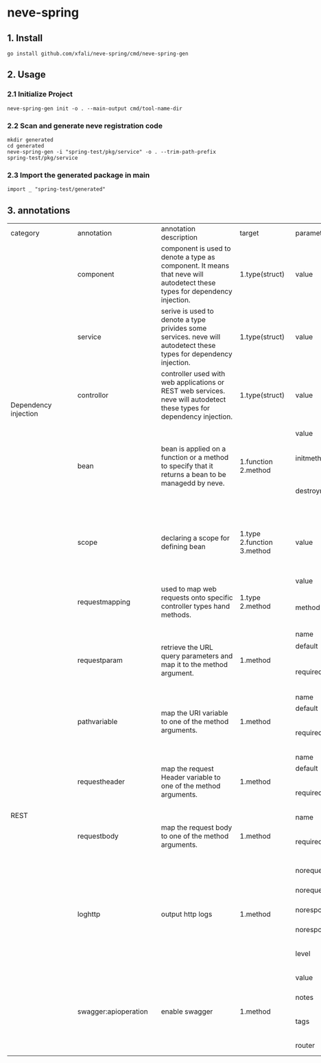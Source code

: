 # neve-spring

## 1. Install
```
go install github.com/xfali/neve-spring/cmd/neve-spring-gen
```

## 2. Usage

### 2.1 Initialize Project
```
neve-spring-gen init -o . --main-output cmd/tool-name-dir
```

### 2.2 Scan and generate neve registration code
```
mkdir generated
cd generated
neve-spring-gen -i "spring-test/pkg/service" -o . --trim-path-prefix spring-test/pkg/service
```

### 2.3 Import the generated package in main
```
import _ "spring-test/generated"
```

## 3. annotations
 <table style="width:1344pt">
 <colgroup>
  <col width="166" style="mso-width-source:userset;mso-width-alt:5312;width:125pt"> 
  <col width="198" style="mso-width-source:userset;mso-width-alt:6336;width:149pt"> 
  <col width="201" style="mso-width-source:userset;mso-width-alt:6432;width:151pt"> 
  <col width="132" style="mso-width-source:userset;mso-width-alt:4224;width:99pt"> 
  <col width="118" style="mso-width-source:userset;mso-width-alt:3776;width:89pt"> 
  <col width="138" style="mso-width-source:userset;mso-width-alt:4416;width:104pt"> 
  <col width="72" style="width:54pt"> 
  <col width="249" style="mso-width-source:userset;mso-width-alt:7968;width:187pt"> 
  <col width="514" style="mso-width-source:userset;mso-width-alt:16448;width:386pt"> 
 </colgroup>
 <tbody>
  <tr height="24"> 
   <td class="xl65">category</td> 
   <td class="xl65">annotation</td> 
   <td class="xl65">annotation description</td> 
   <td class="xl65">target</td> 
   <td class="xl65">parameter</td> 
   <td class="xl65">parameter type</td> 
   <td class="xl65">required</td> 
   <td class="xl65">parameter description</td> 
   <td class="xl65">example</td> 
  </tr> 
  <tr height="132"> 
   <td rowspan="7" class="xl64">Dependency injection</td> 
   <td class="xl64">component</td> 
   <td class="xl64">component is used to denote a type as component. It means that neve will autodetect these types for dependency injection.</td> 
   <td class="xl64">1.type(struct)</td> 
   <td class="xl64">value</td> 
   <td class="xl64">string</td> 
   <td class="xl64">FALSE</td> 
   <td class="xl64">bean name</td> 
   <td class="xl64">// +neve:controllor:value="userhandler"</td> 
  </tr> 
  <tr height="110"> 
   <td class="xl64">service</td> 
   <td class="xl64">serive is used to denote a type privides some services. neve will autodetect these types for dependency injection.</td> 
   <td class="xl64">1.type(struct)</td> 
   <td class="xl64">value</td> 
   <td class="xl64">string</td> 
   <td class="xl64">FALSE</td> 
   <td class="xl64">bean name</td> 
   <td class="xl64">// +neve:service:value="userservice"</td> 
  </tr> 
  <tr height="110"> 
   <td class="xl64">controllor</td> 
   <td class="xl64">controller used with web applications or REST web services. neve will autodetect these types for dependency injection.</td> 
   <td class="xl64">1.type(struct)</td> 
   <td class="xl64">value</td> 
   <td class="xl64">string</td> 
   <td class="xl64">FALSE</td> 
   <td class="xl64">bean name</td> 
   <td class="xl64">// +neve:controller:value="usercontroller"</td> 
  </tr> 
  <tr height="51"> 
   <td rowspan="3" class="xl64">bean</td> 
   <td rowspan="3" class="xl64">bean is applied on a function or a method to specify that it returns a bean to be managedd by neve.</td> 
   <td rowspan="3" class="xl64">1.function 2.method</td> 
   <td class="xl64">value</td> 
   <td class="xl64">string</td> 
   <td class="xl64">FALSE</td> 
   <td class="xl64">bean name</td> 
   <td class="xl64">// +neve:bean:value="usercontroller"</td> 
  </tr> 
  <tr height="59"> 
   <td class="xl64">initmethod</td> 
   <td class="xl64">string</td> 
   <td class="xl64">FALSE</td> 
   <td class="xl64">specify bean init method (method must be public and have no parameters)</td> 
   <td class="xl64">// +neve:bean:initmethod="Init"</td> 
  </tr> 
  <tr height="53"> 
   <td class="xl64">destroymethod</td> 
   <td class="xl64">string</td> 
   <td class="xl64">FALSE</td> 
   <td class="xl64">specify bean destroy method (method must be public and have no parameters)</td> 
   <td class="xl64">// +neve:bean:destroymethod="Close"</td> 
  </tr> 
  <tr height="154"> 
   <td class="xl64">scope</td> 
   <td class="xl64">declaring a scope for defining bean</td> 
   <td class="xl64">1.type 2.function 3.method</td> 
   <td class="xl64">value</td> 
   <td class="xl64">string</td> 
   <td class="xl64">FALSE</td> 
   <td class="xl64">scopes: 1.singleton(default) return the same bean instance each time one is needed. 2.prototype produce a new bean instance each time one is needed.</td> 
   <td class="xl64">// +neve:scope:value="prototype"</td> 
  </tr> 
  <tr height="22"> 
   <td rowspan="22" class="xl64">REST</td> 
   <td rowspan="2" class="xl64">requestmapping</td> 
   <td rowspan="2" class="xl64">used to map web requests onto specific controller types hand methods.</td> 
   <td rowspan="2" class="xl64">1.type 2.method</td> 
   <td class="xl64">value</td> 
   <td class="xl64">string</td> 
   <td class="xl64">FALSE</td> 
   <td class="xl64">URI pattern</td> 
   <td class="xl64">// +neve:requestmapping:value="/user/:id"</td> 
  </tr> 
  <tr height="98"> 
   <td class="xl64">method</td> 
   <td class="xl64">string</td> 
   <td class="xl64">FALSE</td> 
   <td class="xl64">http method (must be all letter uppercase)</td> 
   <td class="xl64">// +neve:requestmapping:method="POST"</td> 
  </tr> 
  <tr height="24"> 
   <td rowspan="3" class="xl64">requestparam</td> 
   <td rowspan="3" class="xl64">retrieve the URL query parameters and map it to the method argument.</td> 
   <td rowspan="3" class="xl64">1.method</td> 
   <td class="xl64">name</td> 
   <td class="xl64">string</td> 
   <td class="xl64">TRUE</td> 
   <td class="xl64">method argument name</td> 
   <td rowspan="3" class="xl64">// +neve:requestparam:name="projectId",default="-1",required=false</td> 
  </tr> 
  <tr height="29"> 
   <td class="xl64">default</td> 
   <td class="xl64">string</td> 
   <td class="xl64">FALSE</td> 
   <td class="xl64">default value</td> 
  </tr> 
  <tr height="92"> 
   <td class="xl64">required</td> 
   <td class="xl64">bool</td> 
   <td class="xl64">FALSE</td> 
   <td class="xl64">if parameter is missing and without any default value will response with HTTP 400 error(default false)</td> 
  </tr> 
  <tr height="22"> 
   <td rowspan="3" class="xl64">pathvariable</td> 
   <td rowspan="3" class="xl64">map the URI variable to one of the method arguments.</td> 
   <td rowspan="3" class="xl64">1.method</td> 
   <td class="xl64">name</td> 
   <td class="xl64">string</td> 
   <td class="xl64">TRUE</td> 
   <td class="xl64">method argument name</td> 
   <td rowspan="3" class="xl64">// +neve:pathvariable:name="userId",default="-1",required=true</td> 
  </tr> 
  <tr height="22"> 
   <td class="xl64">default</td> 
   <td class="xl64">string</td> 
   <td class="xl64">FALSE</td> 
   <td class="xl64">default value</td> 
  </tr> 
  <tr height="88"> 
   <td class="xl64">required</td> 
   <td class="xl64">bool</td> 
   <td class="xl64">FALSE</td> 
   <td class="xl64">if parameter is missing and without any default value will response with HTTP 400 error(default false)</td> 
  </tr> 
  <tr height="22"> 
   <td rowspan="3" class="xl64">requestheader</td> 
   <td rowspan="3" class="xl64">map the request Header variable to one of the method arguments.</td> 
   <td rowspan="3" class="xl64">1.method</td> 
   <td class="xl64">name</td> 
   <td class="xl64">string</td> 
   <td class="xl64">TRUE</td> 
   <td class="xl64">method argument name</td> 
   <td rowspan="3" class="xl64">// +neve:requestheader:name="clientid",default="-1"</td> 
  </tr> 
  <tr height="22"> 
   <td class="xl64">default</td> 
   <td class="xl64">string</td> 
   <td class="xl64">FALSE</td> 
   <td class="xl64">default value</td> 
  </tr> 
  <tr height="88"> 
   <td class="xl64">required</td> 
   <td class="xl64">bool</td> 
   <td class="xl64">FALSE</td> 
   <td class="xl64">if parameter is missing and without any default value will response with HTTP 400 error(default false)</td> 
  </tr> 
  <tr height="22"> 
   <td rowspan="2" class="xl64">requestbody</td> 
   <td rowspan="2" class="xl64">map the request body to one of the method arguments.</td> 
   <td rowspan="2" class="xl64">1.method</td> 
   <td class="xl64">name</td> 
   <td class="xl64">string</td> 
   <td class="xl64">TRUE</td> 
   <td class="xl64">method argument name</td> 
   <td rowspan="2" class="xl64">// +neve:requestbody:name="clientid"</td> 
  </tr> 
  <tr height="88"> 
   <td class="xl64">required</td> 
   <td class="xl64">bool</td> 
   <td class="xl64">FALSE</td> 
   <td class="xl64">if parameter is missing and without any default value will response with HTTP 400 error(default false)</td> 
  </tr> 
  <tr height="44"> 
   <td rowspan="5" class="xl64">loghttp</td> 
   <td rowspan="5" class="xl64">output http logs</td> 
   <td rowspan="5" class="xl64">1.method</td> 
   <td class="xl64">norequestheader</td> 
   <td class="xl64">bool</td> 
   <td class="xl64">FALSE</td> 
   <td class="xl64">output http logs without request header</td> 
   <td rowspan="5" class="xl64">// +neve:loghttp:noresponsebody=true</td> 
  </tr> 
  <tr height="44"> 
   <td class="xl64">norequestbody</td> 
   <td class="xl64">bool</td> 
   <td class="xl64">FALSE</td> 
   <td class="xl64">output http logs without request body</td> 
  </tr> 
  <tr height="44"> 
   <td class="xl64">noresponseheader</td> 
   <td class="xl64">bool</td> 
   <td class="xl64">FALSE</td> 
   <td class="xl64">output http logs without response header</td> 
  </tr> 
  <tr height="44"> 
   <td class="xl64">noresponsebody</td> 
   <td class="xl64">bool</td> 
   <td class="xl64">FALSE</td> 
   <td class="xl64">output http logs without response body</td> 
  </tr> 
  <tr height="44"> 
   <td class="xl64">level</td> 
   <td class="xl64">string</td> 
   <td class="xl64">FALSE</td> 
   <td class="xl64">log leve (options:debug | info | warn | error) default into</td> 
  </tr> 
  <tr height="44"> 
   <td rowspan="4" class="xl64">swagger:apioperation</td> 
   <td rowspan="4" class="xl64">enable swagger</td> 
   <td rowspan="4" class="xl64">1.method</td> 
   <td class="xl64">value</td> 
   <td class="xl64">string</td> 
   <td class="xl64">TRUE</td> 
   <td class="xl64">A short summary of what the operation does</td> 
   <td rowspan="4" class="xl64">// +neve:swagger:apioperation:value="create user"</td> 
  </tr> 
  <tr height="44"> 
   <td class="xl64">notes</td> 
   <td class="xl64">string</td> 
   <td class="xl64">FALSE</td> 
   <td class="xl64">A verbose explanation of the operation behavior</td> 
  </tr> 
  <tr height="66"> 
   <td class="xl64">tags</td> 
   <td class="xl64">string</td> 
   <td class="xl64">FALSE</td> 
   <td class="xl64">A list of tags to each API operation that separated by commas</td> 
  </tr> 
  <tr height="44"> 
   <td class="xl64">router</td> 
   <td class="xl64">string</td> 
   <td class="xl64">FALSE</td> 
   <td class="xl64">Path definition that separated by spaces</td> 
  </tr>  
 </tbody>
</table>